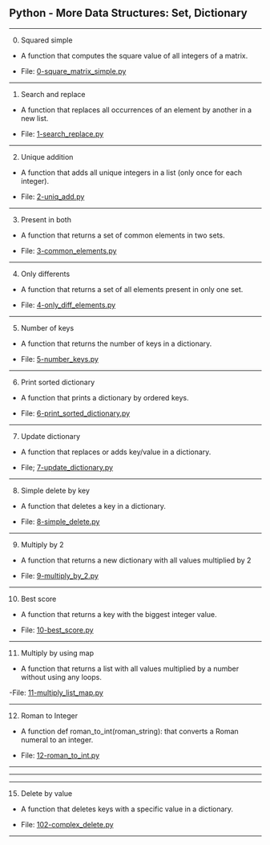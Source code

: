 ## Python - More Data Structures: Set, Dictionary

---

0. Squared simple

- A function that computes the square value of all integers of a matrix.

- File: [0-square_matrix_simple.py](./0-square_matrix_simple.py)

---

1. Search and replace

- A function that replaces all occurrences of an element by another in a new list.

- File: [1-search_replace.py](./1-search_replace.py)

---

2. Unique addition

- A function that adds all unique integers in a list (only once for each integer).

- File: [2-uniq_add.py](./2-uniq_add.py)

---

3. Present in both

- A function that returns a set of common elements in two sets.

- File: [3-common_elements.py](./3-common_elements.py)

---

4. Only differents

- A function that returns a set of all elements present in only one set.

- File: [4-only_diff_elements.py](./4-only_diff_elements.py)

---

5. Number of keys

- A function that returns the number of keys in a dictionary.

- File: [5-number_keys.py](./5-number_keys.py)

---

6. Print sorted dictionary

- A function that prints a dictionary by ordered keys.

- File: [6-print_sorted_dictionary.py](./6-print_sorted_dictionary.py)

---

7. Update dictionary

- A function that replaces or adds key/value in a dictionary.

- File; [7-update_dictionary.py](./7-update_dictionary.py)

---

8. Simple delete by key

- A function that deletes a key in a dictionary.

- File: [8-simple_delete.py](./8-simple_delete.py)

---

9. Multiply by 2

- A function that returns a new dictionary with all values multiplied by 2

- File: [9-multiply_by_2.py](./9-multiply_by_2.py)

---

10. Best score

- A function that returns a key with the biggest integer value.

- File: [10-best_score.py](./10-best_score.py)

---

11. Multiply by using map

- A function that returns a list with all values multiplied by a number without using any loops.

-File: [11-multiply_list_map.py](./11-multiply_list_map.py)

---

12. Roman to Integer

- A function def roman_to_int(roman_string): that converts a Roman numeral to an integer.

- File: [12-roman_to_int.py](./12-roman_to_int.py)

---
---
---

15. Delete by value

- A function that deletes keys with a specific value in a dictionary.

- File: [102-complex_delete.py](./102-complex_delete.py)

---
